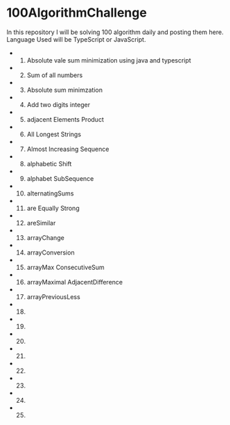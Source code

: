 # 100AlgorithmChallenge
In this repository I will be solving 100 algorithm daily and posting them here. Language Used will be TypeScript or JavaScript.

* 1. Absolute vale sum minimization using java and typescript 
* 2. Sum of all numbers 
* 3. Absolute sum minimzation
* 4. Add two digits integer
* 5. adjacent Elements Product
* 6. All Longest Strings
* 7. Almost Increasing Sequence
* 8. alphabetic Shift
* 9. alphabet SubSequence
* 10. alternatingSums
* 11. are Equally Strong
* 12. areSimilar
* 13. arrayChange
* 14. arrayConversion
* 15. arrayMax ConsecutiveSum
* 16. arrayMaximal AdjacentDifference
* 17. arrayPreviousLess
* 18. 
* 19. 
* 20. 
* 21. 
* 22. 
* 23. 
* 24. 
* 25. 